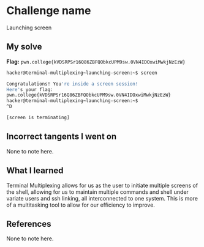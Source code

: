 # Challenge name
Launching screen

## My solve
**Flag:** `pwn.college{kVDSRPSr16Q86ZBFQObkcUPM9sw.0VN4IDOxwiMwkjNzEzW}`

```bash
hacker@terminal-multiplexing~launching-screen:~$ screen

Congratulations! You're inside a screen session!
Here's your flag:
pwn.college{kVDSRPSr16Q86ZBFQObkcUPM9sw.0VN4IDOxwiMwkjNzEzW}
hacker@terminal-multiplexing~launching-screen:~$
^D

[screen is terminating]
```

## Incorrect tangents I went on
None to note here.

## What I learned
Terminal Multiplexing allows for us as the user to initiate multiple screens of the shell, allowing for us to maintain multiple commands and shell under variate users and ssh linking, all interconnected to one system. This is more of a multitasking tool to allow for our efficiency to improve.

## References 
None to note here.

